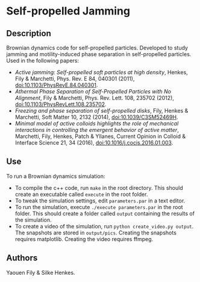 # Self-propelled Jamming

## Description

Brownian dynamics code for self-propelled particles. Developed to study jamming and motility-induced phase separation in self-propelled particles. Used in the following papers:

- _Active jamming: Self-propelled soft particles at high density_, Henkes, Fily & Marchetti, Phys. Rev. E 84, 040301 (2011), [doi:10.1103/PhysRevE.84.040301](doi.org/10.1103/PhysRevE.84.040301).
- _Athermal Phase Separation of Self-Propelled Particles with No Alignment_, Fily & Marchetti, Phys. Rev. Lett. 108, 235702 (2012), [doi:10.1103/PhysRevLett.108.235702](doi.org/10.1103/PhysRevLett.108.235702).
- _Freezing and phase separation of self-propelled disks_, Fily, Henkes & Marchetti, Soft Matter 10, 2132 (2014), [doi:10.1039/C3SM52469H](doi.org/10.1039/C3SM52469H).
- _Minimal model of active colloids highlights the role of mechanical interactions in controlling the emergent behavior of active matter_, Marchetti, Fily, Henkes, Patch & Yllanes, Current Opinion in Colloid & Interface Science 21, 34 (2016), [doi:10.1016/j.cocis.2016.01.003](doi.org/10.1016/j.cocis.2016.01.003).

## Use

To run a Brownian dynamics simulation:

- To compile the c++ code, run `make` in the root directory. This should create an executable called `execute` in the root folder.
- To tweak the simulation settings, edit `parameters.par` in a text editor.
- To run the simulation, execute `./execute parameters.par` in the root folder. This should create a folder called `output` containing the results of the simulation.
- To create a video of the simulation, run `python create_video.py output`. The snapshots are stored in `output/pics`. Creating the snapshots requires matplotlib. Creating the video requires ffmpeg.

## Authors

Yaouen Fily & Silke Henkes.
